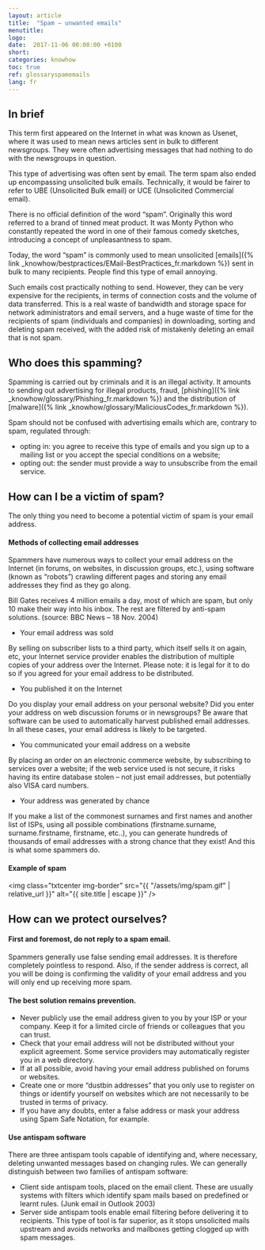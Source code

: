 ```yaml
---
layout: article
title:  "Spam – unwanted emails"
menutitle:
logo:
date:  2017-11-06 00:00:00 +0100
short:
categories: knowhow
toc: true
ref: glossaryspamemails
lang: fr
---
```


## In brief
This term first appeared on the Internet in what was known as Usenet, where it was used to mean news articles sent in bulk to different newsgroups. They were often advertising messages that had nothing to do with the newsgroups in question.

This type of advertising was often sent by email. The term spam also ended up encompassing unsolicited bulk emails. Technically, it would be fairer to refer to UBE (Unsolicited Bulk email) or UCE (Unsolicited Commercial email).

There is no official definition of the word “spam”. Originally this word referred to a brand of tinned meat product. It was Monty Python who constantly repeated the word in one of their famous comedy sketches, introducing a concept of unpleasantness to spam.

Today, the word “spam” is commonly used to mean unsolicited [emails]({% link _knowhow/bestpractices/EMail-BestPractices_fr.markdown %}) sent in bulk to many recipients. People find this type of email annoying.

Such emails cost practically nothing to send. However, they can be very expensive for the recipients, in terms of connection costs and the volume of data transferred. This is a real waste of bandwidth and storage space for network administrators and email servers, and a huge waste of time for the recipients of spam (individuals and companies) in downloading, sorting and deleting spam received, with the added risk of mistakenly deleting an email that is not spam.

## Who does this spamming?
Spamming is carried out by criminals and it is an illegal activity. It amounts to sending out advertising for illegal products, fraud, [phishing]({% link _knowhow/glossary/Phishing_fr.markdown %}) and the distribution of [malware]({% link _knowhow/glossary/MaliciousCodes_fr.markdown %}).

Spam should not be confused with advertising emails which are, contrary to spam, regulated through:

* opting in: you agree to receive this type of emails and you sign up to a mailing list or you accept the special conditions on a website;
* opting out: the sender must provide a way to unsubscribe from the email service.

## How can I be a victim of spam?
The only thing you need to become a potential victim of spam is your email address.

#### Methods of collecting email addresses
Spammers have numerous ways to collect your email address on the Internet (in forums, on websites, in discussion groups, etc.), using software (known as “robots”) crawling different pages and storing any email addresses they find as they go along.

Bill Gates receives 4 million emails a day, most of which are spam, but only 10 make their way into his inbox. The rest are filtered by anti-spam solutions. (source: BBC News – 18 Nov. 2004)

* Your email address was sold

By selling on subscriber lists to a third party, which itself sells it on again, etc, your Internet service provider enables the distribution of multiple copies of your address over the Internet. Please note: it is legal for it to do so if you agreed for your email address to be distributed.

* You published it on the Internet

Do you display your email address on your personal website? Did you enter your address on web discussion forums or in newsgroups? Be aware that software can be used to automatically harvest published email addresses. In all these cases, your email address is likely to be targeted.

* You communicated your email address on a website

By placing an order on an electronic commerce website, by subscribing to services over a website; if the web service used is not secure, it risks having its entire database stolen – not just email addresses, but potentially also VISA card numbers.

* Your address was generated by chance

If you make a list of the commonest surnames and first names and another list of ISPs, using all possible combinations (firstname.surname, surname.firstname, firstname, etc..), you can generate hundreds of thousands of email addresses with a strong chance that they exist! And this is what some spammers do.

#### Example of spam

<img class="txtcenter img-border" src="{{ "/assets/img/spam.gif" | relative_url }}" alt="{{ site.title | escape }}" />

## How can we protect ourselves?

#### First and foremost, do not reply to a spam email.
Spammers generally use false sending email addresses. It is therefore completely pointless to respond. Also, if the sender address is correct, all you will be doing is confirming the validity of your email address and you will only end up receiving more spam.

#### The best solution remains prevention.

* Never publicly use the email address given to you by your ISP or your company. Keep it for a limited circle of friends or colleagues that you can trust.
* Check that your email address will not be distributed without your explicit agreement. Some service providers may automatically register you in a web directory.
* If at all possible, avoid having your email address published on forums or websites.
* Create one or more “dustbin addresses” that you only use to register on things or identify yourself on websites which are not necessarily to be trusted in terms of privacy.
* If you have any doubts, enter a false address or mask your address using Spam Safe Notation, for example.

#### Use antispam software
There are three antispam tools capable of identifying and, where necessary, deleting unwanted messages based on changing rules. We can generally distinguish between two families of antispam software:

* Client side antispam tools, placed on the email client. These are usually systems with filters which identify spam mails based on predefined or learnt rules. (Junk email in Outlook 2003)
* Server side antispam tools enable email filtering before delivering it to recipients. This type of tool is far superior, as it stops unsolicited mails upstream and avoids networks and mailboxes getting clogged up with spam messages.
